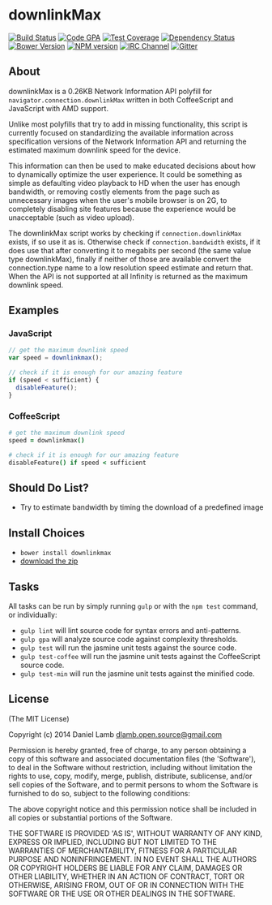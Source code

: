 # downlinkMax
[![Build Status][build-image]][build-url]
[![Code GPA][gpa-image]][gpa-url]
[![Test Coverage][coverage-image]][coverage-url]
[![Dependency Status][depstat-image]][depstat-url]
[![Bower Version][bower-image]][bower-url]
[![NPM version][npm-image]][npm-url]
[![IRC Channel][irc-image]][irc-url]
[![Gitter][gitter-image]][gitter-url]

## About

downlinkMax is a 0.26KB Network Information API polyfill for `navigator.connection.downlinkMax` written in both CoffeeScript and JavaScript with AMD support.

Unlike most polyfills that try to add in missing functionality, this script is currently focused on standardizing the available information across specification versions of the Network Information API and returning the estimated maximum downlink speed for the device.

This information can then be used to make educated decisions about how to dynamically optimize the user experience. It could be something as simple as defaulting video playback to HD when the user has enough bandwidth, or removing costly elements from the page such as unnecessary images when the user's mobile browser is on 2G, to completely disabling site features because the experience would be unacceptable (such as video upload).

The downlinkMax script works by checking if `connection.downlinkMax` exists, if so use it as is. Otherwise check if `connection.bandwidth` exists, if it does use that after converting it to megabits per second (the same value type downlinkMax), finally if neither of those are available convert the connection.type name to a low resolution speed estimate and return that. When the API is not supported at all Infinity is returned as the maximum downlink speed.

## Examples

### JavaScript

```JavaScript
// get the maximum downlink speed
var speed = downlinkmax();

// check if it is enough for our amazing feature
if (speed < sufficient) {
  disableFeature();
}
```

### CoffeeScript

```CoffeeScript
# get the maximum downlink speed
speed = downlinkmax()

# check if it is enough for our amazing feature
disableFeature() if speed < sufficient
```

## Should Do List?

  * Try to estimate bandwidth by timing the download of a predefined image

## Install Choices
- `bower install downlinkmax`
- [download the zip](https://github.com/daniellmb/downlinkmax/archive/master.zip)

## Tasks

All tasks can be run by simply running `gulp` or with the `npm test` command, or individually:

  * `gulp lint` will lint source code for syntax errors and anti-patterns.
  * `gulp gpa` will analyze source code against complexity thresholds.
  * `gulp test` will run the jasmine unit tests against the source code.
  * `gulp test-coffee` will run the jasmine unit tests against the CoffeeScript source code.
  * `gulp test-min` will run the jasmine unit tests against the minified code.

## License

(The MIT License)

Copyright (c) 2014 Daniel Lamb dlamb.open.source@gmail.com

Permission is hereby granted, free of charge, to any person obtaining
a copy of this software and associated documentation files (the
'Software'), to deal in the Software without restriction, including
without limitation the rights to use, copy, modify, merge, publish,
distribute, sublicense, and/or sell copies of the Software, and to
permit persons to whom the Software is furnished to do so, subject to
the following conditions:

The above copyright notice and this permission notice shall be
included in all copies or substantial portions of the Software.

THE SOFTWARE IS PROVIDED 'AS IS', WITHOUT WARRANTY OF ANY KIND,
EXPRESS OR IMPLIED, INCLUDING BUT NOT LIMITED TO THE WARRANTIES OF
MERCHANTABILITY, FITNESS FOR A PARTICULAR PURPOSE AND NONINFRINGEMENT.
IN NO EVENT SHALL THE AUTHORS OR COPYRIGHT HOLDERS BE LIABLE FOR ANY
CLAIM, DAMAGES OR OTHER LIABILITY, WHETHER IN AN ACTION OF CONTRACT,
TORT OR OTHERWISE, ARISING FROM, OUT OF OR IN CONNECTION WITH THE
SOFTWARE OR THE USE OR OTHER DEALINGS IN THE SOFTWARE.



[build-url]: https://travis-ci.org/daniellmb/downlinkMax
[build-image]: http://img.shields.io/travis/daniellmb/downlinkMax.png

[gpa-url]: https://codeclimate.com/github/daniellmb/downlinkMax
[gpa-image]: https://codeclimate.com/github/daniellmb/downlinkMax.png

[coverage-url]: https://codeclimate.com/github/daniellmb/downlinkMax/code?sort=covered_percent&sort_direction=desc
[coverage-image]: https://codeclimate.com/github/daniellmb/downlinkMax/coverage.png

[depstat-url]: https://david-dm.org/daniellmb/downlinkmax
[depstat-image]: https://david-dm.org/daniellmb/downlinkmax.png?theme=shields.io

[issues-url]: https://github.com/daniellmb/downlinkmax/issues
[issues-image]: http://img.shields.io/github/issues/daniellmb/downlinkmax.png

[bower-url]: http://bower.io/search/?q=downlinkmax
[bower-image]: https://badge.fury.io/bo/downlinkmax.png

[downloads-url]: https://www.npmjs.org/package/downlinkmax
[downloads-image]: http://img.shields.io/npm/dm/downlinkmax.png

[npm-url]: https://www.npmjs.org/package/downlinkmax
[npm-image]: https://badge.fury.io/js/downlinkmax.png

[irc-url]: http://webchat.freenode.net/?channels=downlinkmax
[irc-image]: http://img.shields.io/badge/irc-%23downlinkmax-brightgreen.png

[gitter-url]: https://gitter.im/daniellmb/downlinkMax
[gitter-image]: http://img.shields.io/badge/gitter-daniellmb/downlinkmax-brightgreen.png

[tip-url]: https://www.gittip.com/daniellmb
[tip-image]: http://img.shields.io/gittip/daniellmb.png

